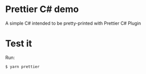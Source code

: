 # Prettier C# demo

A simple C# intended to be pretty-printed with Prettier C# Plugin

# Test it

Run:

```
$ yarn prettier
```
